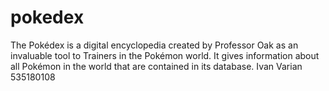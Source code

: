 # pokedex
The Pokédex is a digital encyclopedia created by Professor Oak as an invaluable tool to Trainers in the Pokémon world. It gives information about all Pokémon in the world that are contained in its database.
Ivan Varian 535180108

